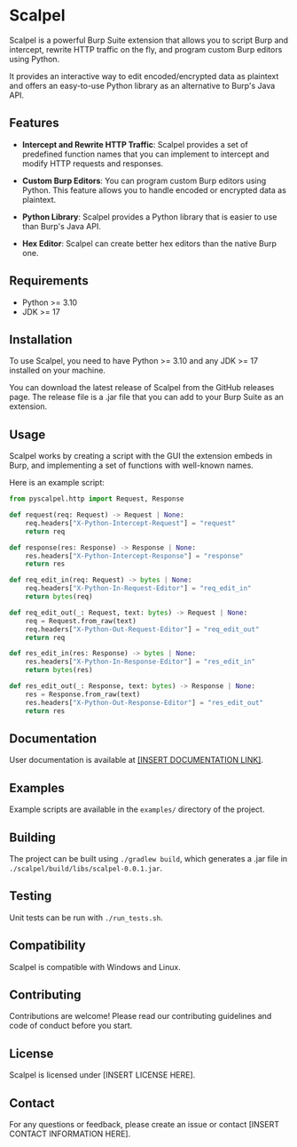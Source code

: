 # Scalpel

Scalpel is a powerful Burp Suite extension that allows you to script Burp and intercept, rewrite HTTP traffic on the fly, and program custom Burp editors using Python.

It provides an interactive way to edit encoded/encrypted data as plaintext and offers an easy-to-use Python library as an alternative to Burp's Java API.

## Features

-   **Intercept and Rewrite HTTP Traffic**: Scalpel provides a set of predefined function names that you can implement to intercept and modify HTTP requests and responses.

-   **Custom Burp Editors**: You can program custom Burp editors using Python. This feature allows you to handle encoded or encrypted data as plaintext.

-   **Python Library**: Scalpel provides a Python library that is easier to use than Burp's Java API.

-   **Hex Editor**: Scalpel can create better hex editors than the native Burp one.

## Requirements

-   Python >= 3.10
-   JDK >= 17

## Installation

To use Scalpel, you need to have Python >= 3.10 and any JDK >= 17 installed on your machine.

You can download the latest release of Scalpel from the GitHub releases page. The release file is a .jar file that you can add to your Burp Suite as an extension.

## Usage

Scalpel works by creating a script with the GUI the extension embeds in Burp, and implementing a set of functions with well-known names.

Here is an example script:

```py
from pyscalpel.http import Request, Response

def request(req: Request) -> Request | None:
    req.headers["X-Python-Intercept-Request"] = "request"
    return req

def response(res: Response) -> Response | None:
    res.headers["X-Python-Intercept-Response"] = "response"
    return res

def req_edit_in(req: Request) -> bytes | None:
    req.headers["X-Python-In-Request-Editor"] = "req_edit_in"
    return bytes(req)

def req_edit_out(_: Request, text: bytes) -> Request | None:
    req = Request.from_raw(text)
    req.headers["X-Python-Out-Request-Editor"] = "req_edit_out"
    return req

def res_edit_in(res: Response) -> bytes | None:
    res.headers["X-Python-In-Response-Editor"] = "res_edit_in"
    return bytes(res)

def res_edit_out(_: Response, text: bytes) -> Response | None:
    res = Response.from_raw(text)
    res.headers["X-Python-Out-Response-Editor"] = "res_edit_out"
    return res
```

## Documentation

User documentation is available at [[INSERT DOCUMENTATION LINK]](http://userdoc.scalpel.com).

## Examples

Example scripts are available in the `examples/` directory of the project.

## Building

The project can be built using `./gradlew build`, which generates a .jar file in `./scalpel/build/libs/scalpel-0.0.1.jar`.

## Testing

Unit tests can be run with `./run_tests.sh`.

## Compatibility

Scalpel is compatible with Windows and Linux.

## Contributing

Contributions are welcome! Please read our contributing guidelines and code of conduct before you start.

## License

Scalpel is licensed under [INSERT LICENSE HERE].

## Contact

For any questions or feedback, please create an issue or contact [INSERT CONTACT INFORMATION HERE].
